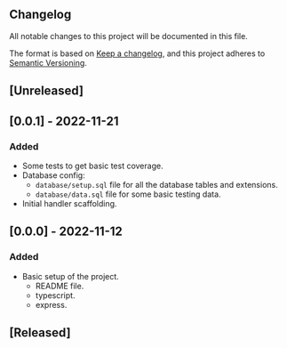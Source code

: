 ## Changelog
All notable changes to this project will be documented in this file.

The format is based on [Keep a changelog](https://keepachangelog.com/en/1.0.0/),
and this project adheres to [Semantic Versioning](https://semver.org/spec/v2.0.0.html).

## [Unreleased]
## [0.0.1] - 2022-11-21
### Added
- Some tests to get basic test coverage.
- Database config:
    - `database/setup.sql` file for all the database tables and extensions.
    - `database/data.sql` file for some basic testing data.
- Initial handler scaffolding.

## [0.0.0] - 2022-11-12
### Added
- Basic setup of the project.
  - README file.
  - typescript.
  - express.

## [Released]